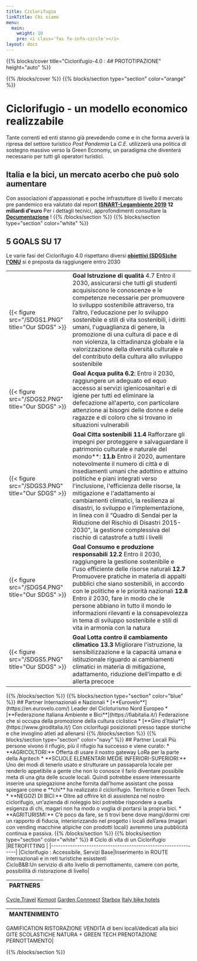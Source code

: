 ```yaml
---
title: Ciclorifugio
linkTitle: Chi siamo
menu:
  main:
    weight: 10
    pre: <i class='fas fa-info-circle'></i>
layout: docs
---
```


{{% blocks/cover title="Ciclorifugio-4.0 : 4# PROTOTIPAZIONE" height="auto" %}}

{{% /blocks/cover %}}
{{% blocks/section type="section" color="orange" %}}
# Ciclorifugio - un modello economico realizzabile
Tante correnti ed enti stanno già prevedendo come e in che forma avverà la ripresa del settore turistico *Post Pandemia*
La *C.E.* utilizzerà una politica di sostegno massivo verso la Green Economy, un paradigma che diventerà necessario per tutti gli operatori turistici.
## Italia e la bici, un mercato acerbo che può solo aumentare
Con associazioni d'appassionati e poche infrastutture di livello il mercato pre pandemico era valutato dal report [**ISNART-Legambiente 2019**](https://mybikeway.it/wp-content/uploads/2019/03/1%C2%B0-rapporto-sul-Cicloturismo-in-Italia-2019-Unioncamere-Legambiente.pdf)  **12 miliardi d'euro**
Per i dettagli tecnici, approfondimenti consultare la [**Documentazione**](/docs/) !
{{% /blocks/section %}}
{{% blocks/section type="section" color="white" %}}
## 5 GOALS SU 17
Le varie fasi del Ciclorifugio 4.0 rispettano diversi [**obiettivi (SDGS)che l'ONU**](https://sdgs.un.org/goals) si è preposta da raggiungere entro 2030
<table>
<tr><td>{{< figure src="/SDGS1.PNG" title="Our SDGS" >}}</td><td><strong>Goal  Istruzione di qualità</strong> 4.7 Entro il 2030, assicurarsi che tutti gli studenti acquisiscono le conoscenze e le competenze necessarie per promuovere lo sviluppo sostenibile attraverso, tra l’altro, l'educazione per lo sviluppo sostenibile e stili di vita sostenibili, i diritti umani, l'uguaglianza di genere, la promozione di una cultura di pace e di non violenza, la cittadinanza globale e la valorizzazione della diversità culturale e del contributo della cultura allo sviluppo sostenibile</td></tr>
<tr><td>{{< figure src="/SDGS2.PNG" title="Our SDGS" >}}</td><td><strong>Goal Acqua pulita 6.2</strong>: Entro il 2030, raggiungere un adeguato ed equo accesso ai servizi igienicosanitari e di igiene per tutti ed eliminare la defecazione all'aperto, con particolare attenzione ai bisogni delle donne e delle ragazze e di coloro che si trovano in situazioni vulnerabili</td></tr>
<tr><td>{{< figure src="/SDGS3.PNG" title="Our SDGS" >}}</td><td><strong>Goal Citta sostenibili 11.4 </strong>Rafforzare gli impegni per proteggere e salvaguardare il patrimonio culturale e naturale del mondo**: <strong>11.b</strong> Entro il 2020, aumentare notevolmente il numero di città e di insediamenti umani che adottino e attuino politiche e piani integrati verso l'inclusione, l'efficienza delle risorse, la mitigazione e l'adattamento ai cambiamenti climatici, la resilienza ai disastri, lo sviluppo e l’implementazione, in linea con il “Quadro di Sendai per la Riduzione del Rischio di Disastri 2015-2030”, la gestione complessiva del rischio di catastrofe a tutti i livelli</td></tr>
<tr><td>{{< figure src="/SDGS4.PNG" title="Our SDGS" >}}</td><td><strong>Goal Consumo e produzione responsabili  12.2</strong> Entro il 2030, raggiungere la gestione sostenibile e l'uso efficiente delle risorse naturali <strong>12.7</strong> Promuovere pratiche in materia di appalti pubblici che siano sostenibili, in accordo con le politiche e le priorità nazionali <strong>12.8</strong> Entro il 2030, fare in modo che le persone abbiano in tutto il mondo le informazioni rilevanti e la consapevolezza in tema di sviluppo sostenibile e stili di vita in armonia con la natura</td></tr>
<tr><td>{{< figure src="/SDGS5.PNG" title="Our SDGS" >}}</td><td> <strong>Goal Lotta contro il cambiamento climatico 13.3</strong> Migliorare l'istruzione, la sensibilizzazione e la capacità umana e istituzionale riguardo ai cambiamenti climatici in materia di mitigazione, adattamento, riduzione dell’impatto e di allerta precoce</td></tr>
</table>
{{% /blocks/section %}}
{{% blocks/section type="section" color="blue" %}}
## Partner Internazionali e Nazionali
* [**Eurovelo**](https://en.eurovelo.com/) Leader del Cicloturismo Nord Europeo
* [**Federazione Italiana Ambiente e Bici**](https://fiabitalia.it/) Federazione che si occupa della promozione della cultura ciclistica
* [**Giro d’Italia**](https://www.giroditalia.it/) Con ciclorifugii posizionati presso tappe storiche e che invoglino atleti ad allenarsi 
{{% /blocks/section %}}
{{% blocks/section type="section" color="navy" %}}
## Partner Locali
Più persone vivono il rifugio, più il rifugio ha successo e viene curato:
* **AGRICOLTORI:** Offerta di usare il nostro gateway LoRa per la parte della Agritech
* **SCUOLE ELEMENTARI MEDIE INFERIORI-SUPERIORI:** Uno dei modi di tenerlo usato e strutturare un passaparola locale per renderlo appetibile a gente che non lo conosce il farlo diventare possibile meta di una gita delle scuole locali.
Quindi potrebbe essere interessante inserire una spiegazione anche fornita dall'home assistant  che possa spiegare come e **chi** ha realizzato il ciclorifugio.
Territorio e Green Tech.
* **NEGOZI DI BICI:** Oltre ad offrire kit di assistenza nel nostro ciclorifugio, un'azienda di noleggio bici potrebbe rispondere a quella esigenza di chi, magari non ha modo o voglia di portarsi la propria bici.
* **AGRITURISMI:** C’è poco da fare, se ti trovi bene dove mangi/dormi crei un rapporto di fiducia, interiorizzando nel progetto i locali dell’area (magari con vending macchine atipiche con prodotti locali) avremmo una pubblicità continua e passiva.
{{% /blocks/section %}}
{{% blocks/section type="section" color="white" %}}
# Ciclo di vita di un Ciclorifugio
|RETROFITTING                    |
|---------------------------------------------------------------|
|Ciclorifugio : Accessibile, Servizi Base|Inserimento in ROUTE internazionali e in reti turistiche esisstenti<br>
 CicloB&B:Un servizio di alto livello di pernottamento, camere con porte, possibilità di ristorazione di livello|
 
|PARTNERS                        |
|---------------------------------------------------------------|
[Cycle.Travel](https://cycle.travel/)
[Komoot](https://www.komoot.com/)
[Garden Connnect](http://www.its40.it/wp/portfolio_page/garden-connected-2/)
[Starbox](https://www.starsbox.it/)
[Italy bike hotels](https://www.italybikehotels.com/)

|MANTENIMENTO                    |
|---------------------------------------------------------------|
GAMIFICATION
RISTORAZIONE
VENDITA di beni locali/dedicati alla bici 
GITE SCOLASTICHE NATURA + GREEN TECH
PRENOTAZIONE PERNOTTAMENTO|

{{% /blocks/section %}}
